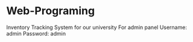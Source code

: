 # Web-Programing
Inventory Tracking System for our university
For admin panel
Username: admin
Password: admin
